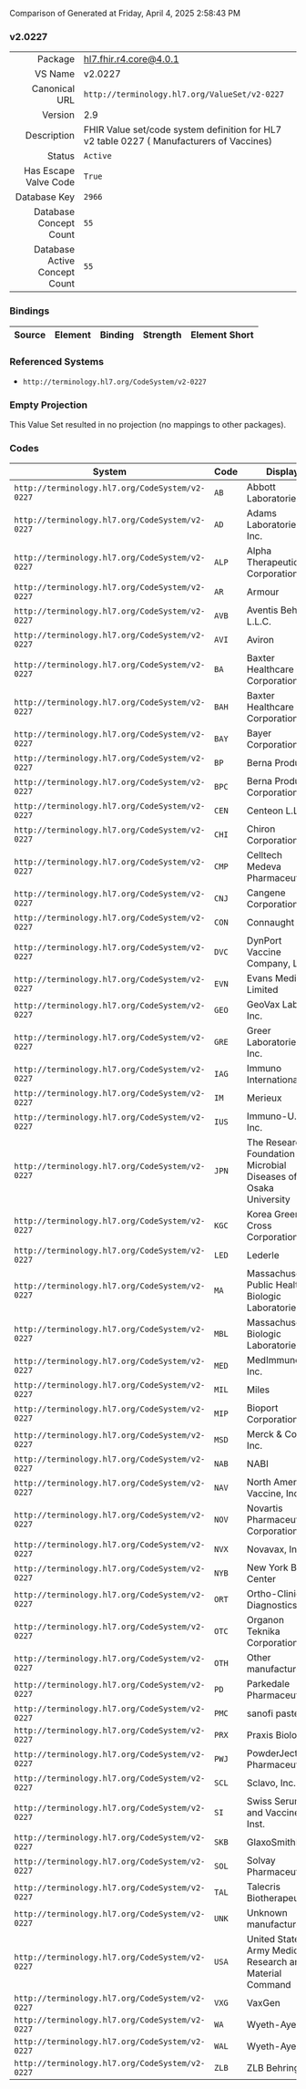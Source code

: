 Comparison of 
Generated at Friday, April 4, 2025 2:58:43 PM

### v2.0227

|      |     |
| ---: | --- |
| Package | hl7.fhir.r4.core@4.0.1 |
| VS Name | v2.0227 |
| Canonical URL | `http://terminology.hl7.org/ValueSet/v2-0227` |
| Version | 2.9 |
| Description | FHIR Value set/code system definition for HL7 v2 table 0227 ( Manufacturers of Vaccines) |
| Status | `Active` |
| Has Escape Valve Code | `True` |
| Database Key | `2966` |
| Database Concept Count | `55` |
| Database Active Concept Count | `55` |
### Bindings

| Source | Element | Binding | Strength | Element Short |
| ------ | ------- | ------- | -------- | ------------- |

### Referenced Systems

* `http://terminology.hl7.org/CodeSystem/v2-0227`
### Empty Projection

This Value Set resulted in no projection (no mappings to other packages).

### Codes

| System | Code | Display |
| ------ | ---- | ------- |
| `http://terminology.hl7.org/CodeSystem/v2-0227` | `AB` | Abbott Laboratories |
| `http://terminology.hl7.org/CodeSystem/v2-0227` | `AD` | Adams Laboratories, Inc. |
| `http://terminology.hl7.org/CodeSystem/v2-0227` | `ALP` | Alpha Therapeutic Corporation |
| `http://terminology.hl7.org/CodeSystem/v2-0227` | `AR` | Armour |
| `http://terminology.hl7.org/CodeSystem/v2-0227` | `AVB` | Aventis Behring L.L.C. |
| `http://terminology.hl7.org/CodeSystem/v2-0227` | `AVI` | Aviron |
| `http://terminology.hl7.org/CodeSystem/v2-0227` | `BA` | Baxter Healthcare Corporation |
| `http://terminology.hl7.org/CodeSystem/v2-0227` | `BAH` | Baxter Healthcare Corporation |
| `http://terminology.hl7.org/CodeSystem/v2-0227` | `BAY` | Bayer Corporation |
| `http://terminology.hl7.org/CodeSystem/v2-0227` | `BP` | Berna Products |
| `http://terminology.hl7.org/CodeSystem/v2-0227` | `BPC` | Berna Products Corporation |
| `http://terminology.hl7.org/CodeSystem/v2-0227` | `CEN` | Centeon L.L.C. |
| `http://terminology.hl7.org/CodeSystem/v2-0227` | `CHI` | Chiron Corporation |
| `http://terminology.hl7.org/CodeSystem/v2-0227` | `CMP` | Celltech Medeva Pharmaceuticals |
| `http://terminology.hl7.org/CodeSystem/v2-0227` | `CNJ` | Cangene Corporation |
| `http://terminology.hl7.org/CodeSystem/v2-0227` | `CON` | Connaught |
| `http://terminology.hl7.org/CodeSystem/v2-0227` | `DVC` | DynPort Vaccine Company, LLC |
| `http://terminology.hl7.org/CodeSystem/v2-0227` | `EVN` | Evans Medical Limited |
| `http://terminology.hl7.org/CodeSystem/v2-0227` | `GEO` | GeoVax Labs, Inc. |
| `http://terminology.hl7.org/CodeSystem/v2-0227` | `GRE` | Greer Laboratories, Inc. |
| `http://terminology.hl7.org/CodeSystem/v2-0227` | `IAG` | Immuno International AG |
| `http://terminology.hl7.org/CodeSystem/v2-0227` | `IM` | Merieux |
| `http://terminology.hl7.org/CodeSystem/v2-0227` | `IUS` | Immuno-U.S., Inc. |
| `http://terminology.hl7.org/CodeSystem/v2-0227` | `JPN` | The Research Foundation for Microbial Diseases of Osaka University |
| `http://terminology.hl7.org/CodeSystem/v2-0227` | `KGC` | Korea Green Cross Corporation |
| `http://terminology.hl7.org/CodeSystem/v2-0227` | `LED` | Lederle |
| `http://terminology.hl7.org/CodeSystem/v2-0227` | `MA` | Massachusetts Public Health Biologic Laboratories |
| `http://terminology.hl7.org/CodeSystem/v2-0227` | `MBL` | Massachusetts Biologic Laboratories |
| `http://terminology.hl7.org/CodeSystem/v2-0227` | `MED` | MedImmune, Inc. |
| `http://terminology.hl7.org/CodeSystem/v2-0227` | `MIL` | Miles |
| `http://terminology.hl7.org/CodeSystem/v2-0227` | `MIP` | Bioport Corporation |
| `http://terminology.hl7.org/CodeSystem/v2-0227` | `MSD` | Merck & Co., Inc. |
| `http://terminology.hl7.org/CodeSystem/v2-0227` | `NAB` | NABI |
| `http://terminology.hl7.org/CodeSystem/v2-0227` | `NAV` | North American Vaccine, Inc. |
| `http://terminology.hl7.org/CodeSystem/v2-0227` | `NOV` | Novartis Pharmaceutical Corporation |
| `http://terminology.hl7.org/CodeSystem/v2-0227` | `NVX` | Novavax, Inc. |
| `http://terminology.hl7.org/CodeSystem/v2-0227` | `NYB` | New York Blood Center |
| `http://terminology.hl7.org/CodeSystem/v2-0227` | `ORT` | Ortho-Clinical Diagnostics |
| `http://terminology.hl7.org/CodeSystem/v2-0227` | `OTC` | Organon Teknika Corporation |
| `http://terminology.hl7.org/CodeSystem/v2-0227` | `OTH` | Other manufacturer |
| `http://terminology.hl7.org/CodeSystem/v2-0227` | `PD` | Parkedale Pharmaceuticals |
| `http://terminology.hl7.org/CodeSystem/v2-0227` | `PMC` | sanofi pasteur |
| `http://terminology.hl7.org/CodeSystem/v2-0227` | `PRX` | Praxis Biologics |
| `http://terminology.hl7.org/CodeSystem/v2-0227` | `PWJ` | PowderJect Pharmaceuticals |
| `http://terminology.hl7.org/CodeSystem/v2-0227` | `SCL` | Sclavo, Inc. |
| `http://terminology.hl7.org/CodeSystem/v2-0227` | `SI` | Swiss Serum and Vaccine Inst. |
| `http://terminology.hl7.org/CodeSystem/v2-0227` | `SKB` | GlaxoSmithKline |
| `http://terminology.hl7.org/CodeSystem/v2-0227` | `SOL` | Solvay Pharmaceuticals |
| `http://terminology.hl7.org/CodeSystem/v2-0227` | `TAL` | Talecris Biotherapeutics |
| `http://terminology.hl7.org/CodeSystem/v2-0227` | `UNK` | Unknown manufacturer |
| `http://terminology.hl7.org/CodeSystem/v2-0227` | `USA` | United States Army Medical Research and Material Command |
| `http://terminology.hl7.org/CodeSystem/v2-0227` | `VXG` | VaxGen |
| `http://terminology.hl7.org/CodeSystem/v2-0227` | `WA` | Wyeth-Ayerst |
| `http://terminology.hl7.org/CodeSystem/v2-0227` | `WAL` | Wyeth-Ayerst |
| `http://terminology.hl7.org/CodeSystem/v2-0227` | `ZLB` | ZLB Behring |
